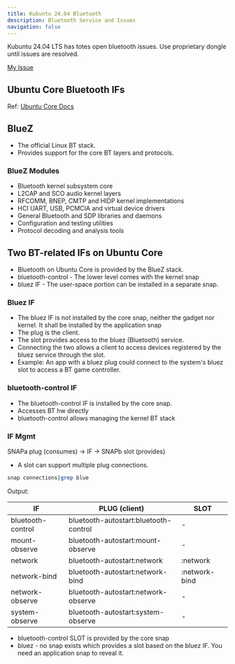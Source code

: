```yaml
---
title: Kubuntu 24.04 Bluetooth
description: Bluetooth Service and Issues
navigation: false
---
```


Kubuntu 24.04 LTS has totes open bluetooth issues.  Use proprietary dongle until issues are resolved.

[My Issue](https://www.reddit.com/r/Ubuntu/comments/1cf30qo/comment/l7tjl8p/?utm_source=share&utm_medium=web3x&utm_name=web3xcss&utm_term=1&utm_content=share_button)

## Ubuntu Core Bluetooth IFs

Ref: [Ubuntu Core Docs](https://ubuntu.com/core/docs/bluez/introduction/bluetooth-on-ubuntu-core)

## BlueZ

- The official Linux BT stack.
- Provides support for the core BT layers and protocols.

### BlueZ Modules

- Bluetooth kernel subsystem core
- L2CAP and SCO audio kernel layers
- RFCOMM, BNEP, CMTP and HIDP kernel implementations
- HCI UART, USB, PCMCIA and virtual device drivers
- General Bluetooth and SDP libraries and daemons
- Configuration and testing utilities
- Protocol decoding and analysis tools

## Two BT-related IFs on Ubuntu Core

- Bluetooth on Ubuntu Core is provided by the BlueZ stack.
- bluetooth-control - The lower level comes with the kernel snap
- bluez IF - The user-space portion can be installed in a separate snap.

### Bluez IF

- The bluez IF is not installed by the core snap, neither the gadget nor kernel. It shall be installed by the application snap
- The plug is the client.
- The slot provides access to the bluez (Bluetooth) service.
- Connecting the two allows a client to access devices registered by the bluez service through the slot.
- Example: An app with a bluez plug could connect to the system's bluez slot to access a BT game controller.

### bluetooth-control IF

- The bluetooth-control IF is installed by the core snap.
- Accesses BT hw directly
- bluetooth-control allows managing the kernel BT stack

### IF Mgmt

SNAPa plug (consumes) -> IF -> SNAPb slot (provides)

- A slot can support multiple plug connections.

```bash
snap connections|grep blue
```
Output:

| IF | PLUG (client) | SLOT |
|---|---|---|
| bluetooth-control | bluetooth-autostart:bluetooth-control  | - | 
| mount-observe  | bluetooth-autostart:mount-observe | - |   
| network | bluetooth-autostart:network | :network |
| network-bind | bluetooth-autostart:network-bind  | :network-bind |
| network-observe | bluetooth-autostart:network-observe | - |
| system-observe | bluetooth-autostart:system-observe | - | 

- bluetooth-control SLOT is provided by the core snap
- bluez - no snap exists which provides a slot based on the bluez IF.  You need an application snap to reveal it.